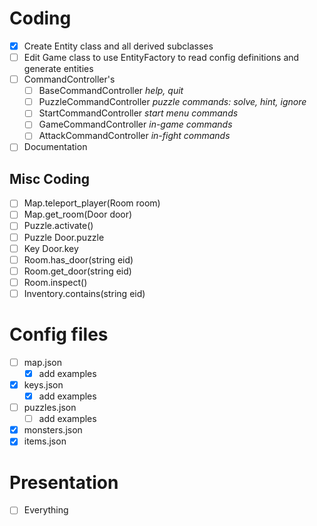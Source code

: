 # Coding

- [x] Create Entity class and all derived subclasses
- [ ] Edit Game class to use EntityFactory to read config definitions and generate entities
- [ ] CommandController's
  - [ ] BaseCommandController *help, quit*
  - [ ] PuzzleCommandController *puzzle commands: solve, hint, ignore*
  - [ ] StartCommandController *start menu commands*
  - [ ] GameCommandController *in-game commands*
  - [ ] AttackCommandController *in-fight commands*
- [ ] Documentation

## Misc Coding

- [ ] Map.teleport_player(Room room)
- [ ] Map.get_room(Door door)
- [ ] Puzzle.activate()
- [ ] Puzzle Door.puzzle
- [ ] Key Door.key
- [ ] Room.has_door(string eid)
- [ ] Room.get_door(string eid)
- [ ] Room.inspect()
- [ ] Inventory.contains(string eid)

# Config files

- [ ] map.json
  - [x] add examples
- [x] keys.json
  - [x] add examples
- [ ] puzzles.json
  - [ ] add examples
- [x] monsters.json
- [x] items.json

# Presentation

- [ ] Everything
